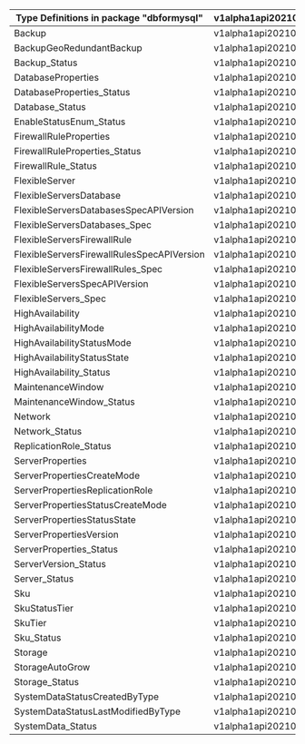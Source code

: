 | Type Definitions in package "dbformysql"   | v1alpha1api20210501 |
|--------------------------------------------|---------------------|
| Backup                                     | v1alpha1api20210501 |
| BackupGeoRedundantBackup                   | v1alpha1api20210501 |
| Backup_Status                              | v1alpha1api20210501 |
| DatabaseProperties                         | v1alpha1api20210501 |
| DatabaseProperties_Status                  | v1alpha1api20210501 |
| Database_Status                            | v1alpha1api20210501 |
| EnableStatusEnum_Status                    | v1alpha1api20210501 |
| FirewallRuleProperties                     | v1alpha1api20210501 |
| FirewallRuleProperties_Status              | v1alpha1api20210501 |
| FirewallRule_Status                        | v1alpha1api20210501 |
| FlexibleServer                             | v1alpha1api20210501 |
| FlexibleServersDatabase                    | v1alpha1api20210501 |
| FlexibleServersDatabasesSpecAPIVersion     | v1alpha1api20210501 |
| FlexibleServersDatabases_Spec              | v1alpha1api20210501 |
| FlexibleServersFirewallRule                | v1alpha1api20210501 |
| FlexibleServersFirewallRulesSpecAPIVersion | v1alpha1api20210501 |
| FlexibleServersFirewallRules_Spec          | v1alpha1api20210501 |
| FlexibleServersSpecAPIVersion              | v1alpha1api20210501 |
| FlexibleServers_Spec                       | v1alpha1api20210501 |
| HighAvailability                           | v1alpha1api20210501 |
| HighAvailabilityMode                       | v1alpha1api20210501 |
| HighAvailabilityStatusMode                 | v1alpha1api20210501 |
| HighAvailabilityStatusState                | v1alpha1api20210501 |
| HighAvailability_Status                    | v1alpha1api20210501 |
| MaintenanceWindow                          | v1alpha1api20210501 |
| MaintenanceWindow_Status                   | v1alpha1api20210501 |
| Network                                    | v1alpha1api20210501 |
| Network_Status                             | v1alpha1api20210501 |
| ReplicationRole_Status                     | v1alpha1api20210501 |
| ServerProperties                           | v1alpha1api20210501 |
| ServerPropertiesCreateMode                 | v1alpha1api20210501 |
| ServerPropertiesReplicationRole            | v1alpha1api20210501 |
| ServerPropertiesStatusCreateMode           | v1alpha1api20210501 |
| ServerPropertiesStatusState                | v1alpha1api20210501 |
| ServerPropertiesVersion                    | v1alpha1api20210501 |
| ServerProperties_Status                    | v1alpha1api20210501 |
| ServerVersion_Status                       | v1alpha1api20210501 |
| Server_Status                              | v1alpha1api20210501 |
| Sku                                        | v1alpha1api20210501 |
| SkuStatusTier                              | v1alpha1api20210501 |
| SkuTier                                    | v1alpha1api20210501 |
| Sku_Status                                 | v1alpha1api20210501 |
| Storage                                    | v1alpha1api20210501 |
| StorageAutoGrow                            | v1alpha1api20210501 |
| Storage_Status                             | v1alpha1api20210501 |
| SystemDataStatusCreatedByType              | v1alpha1api20210501 |
| SystemDataStatusLastModifiedByType         | v1alpha1api20210501 |
| SystemData_Status                          | v1alpha1api20210501 |
